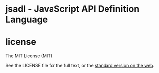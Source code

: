 jsadl - JavaScript API Definition Language
==========================================

license
=======

The MIT License (MIT)

See the LICENSE file for the full text, or the
[standard version on the web](http://www.opensource.org/licenses/mit-license.php).
